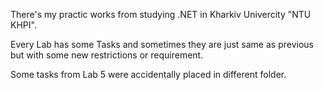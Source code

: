 There's my practic works from studying .NET in Kharkiv Univercity "NTU KHPI". 

Every Lab has some Tasks and sometimes they are just same as previous but with some new restrictions or requirement.

Some tasks from Lab 5 were accidentally placed in different folder.
